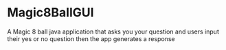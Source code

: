 # Magic8BallGUI
A Magic 8 ball java application that asks you your question and users input their yes or no question then the app generates a response
